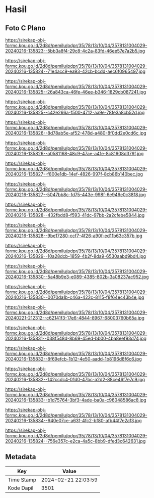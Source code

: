 # Hasil

## Foto C Plano

https://sirekap-obj-formc.kpu.go.id/2d8d/pemilu/pdpr/35/78/13/10/04/3578131004029-20240216-135823--5bb3a8f4-29c8-4c2a-83fd-46ee57e7a2b5.jpg

https://sirekap-obj-formc.kpu.go.id/2d8d/pemilu/pdpr/35/78/13/10/04/3578131004029-20240216-135824--71e4acc9-ea93-42cb-bcdd-aec6f0965497.jpg

https://sirekap-obj-formc.kpu.go.id/2d8d/pemilu/pdpr/35/78/13/10/04/3578131004029-20240216-135825--26a843ca-46fe-46ee-b346-1829cb087241.jpg

https://sirekap-obj-formc.kpu.go.id/2d8d/pemilu/pdpr/35/78/13/10/04/3578131004029-20240216-135825--c42e266a-f500-4712-aa9e-78fe3a8cb52d.jpg

https://sirekap-obj-formc.kpu.go.id/2d8d/pemilu/pdpr/35/78/13/10/04/3578131004029-20240216-135826--8d78ab5e-af52-478d-a480-8f0dd2e0cd6c.jpg

https://sirekap-obj-formc.kpu.go.id/2d8d/pemilu/pdpr/35/78/13/10/04/3578131004029-20240216-135826--a0581168-48c9-47ae-a41e-8c81608d379f.jpg

https://sirekap-obj-formc.kpu.go.id/2d8d/pemilu/pdpr/35/78/13/10/04/3578131004029-20240216-135827--f800e1db-14ef-4826-997f-8cb86b140bec.jpg

https://sirekap-obj-formc.kpu.go.id/2d8d/pemilu/pdpr/35/78/13/10/04/3578131004029-20240216-135827--5047bb8c-fd75-443e-998f-6e946e0c3818.jpg

https://sirekap-obj-formc.kpu.go.id/2d8d/pemilu/pdpr/35/78/13/10/04/3578131004029-20240216-135828--432fbdd8-f593-41dc-97bb-2a2cfebe5844.jpg

https://sirekap-obj-formc.kpu.go.id/2d8d/pemilu/pdpr/35/78/13/10/04/3578131004029-20240216-135828--9be17280-ccf7-4f26-a90f-ed11b63c357b.jpg

https://sirekap-obj-formc.kpu.go.id/2d8d/pemilu/pdpr/35/78/13/10/04/3578131004029-20240216-135829--10a28dcb-1859-4b2f-8da9-6530aabd9bd4.jpg

https://sirekap-obj-formc.kpu.go.id/2d8d/pemilu/pdpr/35/78/13/10/04/3578131004029-20240216-135830--5a48b9e3-e089-4385-802b-3a08237ac952.jpg

https://sirekap-obj-formc.kpu.go.id/2d8d/pemilu/pdpr/35/78/13/10/04/3578131004029-20240216-135830--0070da1b-c46a-422c-8115-f8f64ec43b4e.jpg

https://sirekap-obj-formc.kpu.go.id/2d8d/pemilu/pdpr/35/78/13/10/04/3578131004029-20240221-212312--c62141f3-17e6-4844-8967-68003760b65a.jpg

https://sirekap-obj-formc.kpu.go.id/2d8d/pemilu/pdpr/35/78/13/10/04/3578131004029-20240216-135831--038f548d-8b69-45ed-bb00-4ba8eef93d74.jpg

https://sirekap-obj-formc.kpu.go.id/2d8d/pemilu/pdpr/35/78/13/10/04/3578131004029-20240216-135832--8f69efcb-1b12-4e50-aadd-1b8196d8f6c6.jpg

https://sirekap-obj-formc.kpu.go.id/2d8d/pemilu/pdpr/35/78/13/10/04/3578131004029-20240216-135832--142ccdc4-01d0-47bc-a2d2-88ce46f7e7c9.jpg

https://sirekap-obj-formc.kpu.go.id/2d8d/pemilu/pdpr/35/78/13/10/04/3578131004029-20240216-135833--b1d75764-3bf3-4ade-ba0a-c96048586ac8.jpg

https://sirekap-obj-formc.kpu.go.id/2d8d/pemilu/pdpr/35/78/13/10/04/3578131004029-20240216-135834--940e07ce-a63f-4fc2-bf80-afb44f7e2a13.jpg

https://sirekap-obj-formc.kpu.go.id/2d8d/pemilu/pdpr/35/78/13/10/04/3578131004029-20240216-135824--756e357c-e2ca-4a5c-8bb9-dfed3c642631.jpg


## Metadata

| Key        | Value               |
| ---------- | ------------------- |
| Time Stamp | 2024-02-21 22:03:59 |
| Kode Dapil | 3501                |



